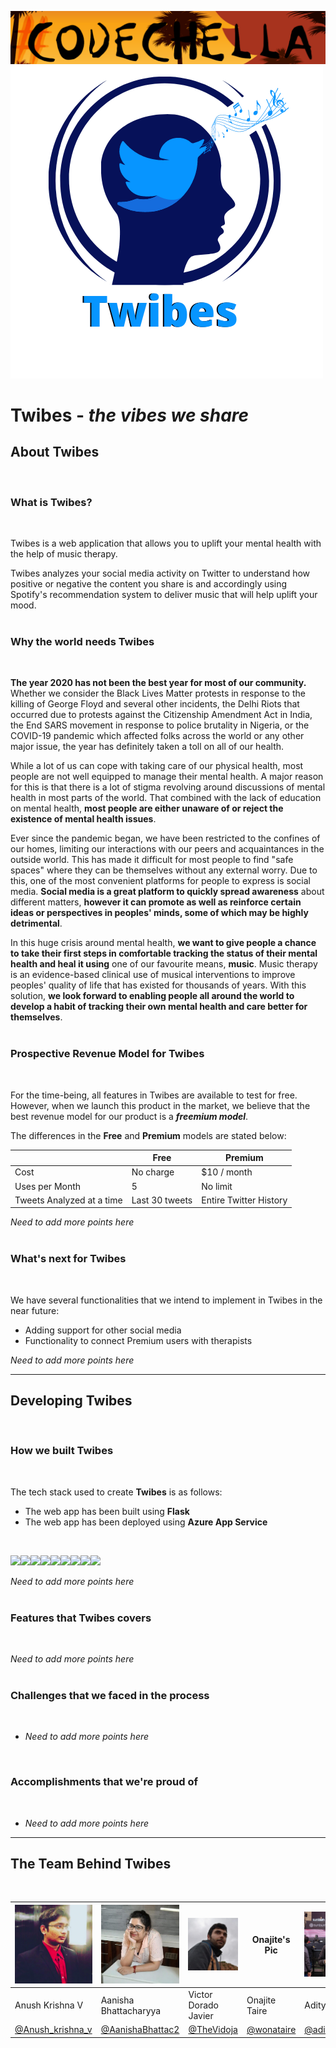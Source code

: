 ![CodeChella Banner](application/static/img/codec.png)
![Logo](application/static/img/logo.png)

# Twibes - *the vibes we share*

## About Twibes
<br>

### What is Twibes?
<br>

Twibes is a web application that allows you to uplift your mental health with the help of music therapy.

Twibes analyzes your social media activity on Twitter to understand how positive or negative the content you share is and accordingly using Spotify's recommendation system to deliver music that will help uplift your mood.
<br>
<br>

### Why the world needs Twibes
<br>

**The year 2020 has not been the best year for most of our community.** Whether we consider the Black Lives Matter protests in response to the killing of George Floyd and several other incidents, the Delhi Riots that occurred due to protests against the Citizenship Amendment Act in India, the End SARS movement in response to police brutality in Nigeria, or the COVID-19 pandemic which affected folks across the world or any other major issue, the year has definitely taken a toll on all of our health.

While a lot of us can cope with taking care of our physical health, most people are not well equipped to manage their mental health. A major reason for this is that there is a lot of stigma revolving around discussions of mental health in most parts of the world. That combined with the lack of education on mental health, **most people are either unaware of or reject the existence of mental health issues**.

Ever since the pandemic began, we have been restricted to the confines of our homes, limiting our interactions with our peers and acquaintances in the outside world. This has made it difficult for most people to find "safe spaces" where they can be themselves without any external worry. Due to this, one of the most convenient platforms for people to express is social media. **Social media is a great platform to quickly spread awareness** about different matters, **however it can promote as well as reinforce certain ideas or perspectives in peoples' minds, some of which may be highly detrimental**.

In this huge crisis around mental health, **we want to give people a chance to take their first steps in comfortable tracking the status of their mental health and heal it using** one of our favourite means, **music**. Music therapy is an evidence-based clinical use of musical interventions to improve peoples' quality of life that has existed for thousands of years. With this solution, **we look forward to enabling people all around the world to develop a habit of tracking their own mental health and care better for themselves**.
<br>
<br>

### Prospective Revenue Model for Twibes
<br>

For the time-being, all features in Twibes are available to test for free. However, when we launch this product in the market, we believe that the best revenue model for our product is a ***freemium model***.

The differences in the **Free** and **Premium** models are stated below:

| | Free | Premium |
| - | - | - |
| Cost | No charge | $10 / month |
| Uses per Month | 5 | No limit |
| Tweets Analyzed at a time | Last 30 tweets | Entire Twitter History |

*Need to add more points here*
<br>
<br>

### What's next for Twibes
<br>

We have several functionalities that we intend to implement in Twibes in the near future:
<br>

* Adding support for other social media
* Functionality to connect Premium users with therapists

*Need to add more points here*
<br>

---

## Developing Twibes
<br>

### How we built Twibes
<br>

The tech stack used to create **Twibes** is as follows:

* The web app has been built using **Flask**
* The web app has been deployed using **Azure App Service**
<br>

<img src="https://img.icons8.com/color/48/000000/python.png"><img src="https://img.icons8.com/color/48/000000/azure.png"><img src="https://img.icons8.com/color/48/000000/twitter.png"><img src="https://img.icons8.com/color/48/000000/spotify.png"><img src="https://www.vectorlogo.zone/logos/pocoo_flask/pocoo_flask-ar21.svg"><img src="https://fasttext.cc/img/ogimage.png" height="55"><img src="https://upload.wikimedia.org/wikipedia/commons/6/61/HTML5_logo_and_wordmark.svg" height="50"><img src="https://upload.wikimedia.org/wikipedia/commons/d/d5/CSS3_logo_and_wordmark.svg" height="50"><img src="https://upload.wikimedia.org/wikipedia/commons/b/b2/Bootstrap_logo.svg" height="50">

*Need to add more points here*
<br>
<br>

### Features that Twibes covers
<br>

*Need to add more points here*
<br>
<br>

### Challenges that we faced in the process
<br>

* *Need to add more points here*
<br>


### Accomplishments that we're proud of
<br>

* *Need to add more points here*

---

## The Team Behind Twibes
<br>

| <img src="application/static/img/Anush.jpg" width=150> | <img src="application/static/img/Aanisha.jpg" width=150> | <img src="application/static/img/Victor.jpg" width=150> | Onajite's Pic | <img src="application/static/img/Aditya.jpeg" width=150> |
| - | - | - | - | - |
| Anush Krishna V | Aanisha Bhattacharyya | Victor Dorado Javier | Onajite Taire | Aditya Oberai |
| [@Anush_krishna_v](https://twitter.com/Anush_krishna_v) | [@AanishaBhattac2](https://twitter.com/AanishaBhattac2) | [@TheVidoja](https://twitter.com/TheVidoja) | [@wonataire](https://twitter.com/wonataire) | [@adityaoberai1](https://twitter.com/adityaoberai1) |